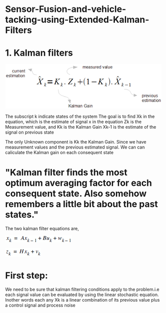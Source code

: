 # Sensor-Fusion-and-vehicle-tacking-using-Extended-Kalman-Filters

# 1.  Kalman filters
!['Mathematical Equation of Kalman Filter'](https://github.com/sbperceptron/Sensor-Fusion-and-vehicle-tacking-using-Kalman-Filters/blob/master/insight_formula.gif)

The subscript k indicate states of the system
The goal is to find Xk in the equation, which is the estimate of signal x in the equation
Zk is the Measurement value, and Kk is the Kalman Gain
Xk-1 is the estimate of the signal on previous state

The only Unknown component is Kk the Kalman Gain. Since we have measurement values and the previous estimated signal. We can can caliculate the Kalman gain on each consequent state

   # "Kalman filter finds the most optimum averaging factor for each consequent state. Also somehow remembers a little bit about the past states." 


The two kalman filter equations are,

![''](https://github.com/sbperceptron/Sensor-Fusion-and-vehicle-tacking-using-Kalman-Filters/blob/master/equation1.gif)

![''](https://github.com/sbperceptron/Sensor-Fusion-and-vehicle-tacking-using-Kalman-Filters/blob/master/equation2.gif)

# First step:
We need to be sure that kalman filtering conditions apply to the problem.i.e each signal value can be evaluated by using the linear stochastic equation. Inother words each any Xk is a linear combination of its previous value plus a control signal and process noise
